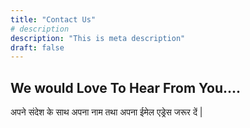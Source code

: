 ```yaml
---
title: "Contact Us"
# description
description: "This is meta description"
draft: false
---
```


## We would Love To Hear From You....

अपने संदेश के साथ अपना नाम तथा अपना ईमेल एड्रेस जरूर दें | 